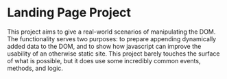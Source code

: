 # Landing Page Project

This project aims to give a real-world scenarios of manipulating the DOM. The functionality serves two purposes: to prepare appending dynamically added data to the DOM, and to show how javascript can improve the usability of an otherwise static site. This project barely touches the surface of what is possible, but it does use some incredibly common events, methods, and logic.


